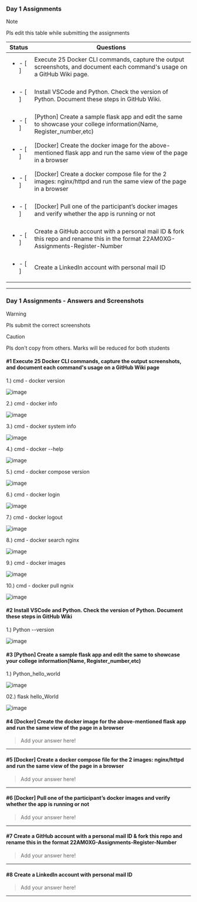 ### Day 1 Assignments

> [!NOTE]
> Pls edit this table while submitting the assignments

| Status         | Questions     | 
|----------------|---------------|
| <ul><li>- [ ] </li></ul> | Execute 25 Docker CLI commands, capture the output screenshots, and document each command's usage on a GitHub Wiki page. |
| <ul><li>- [ ] </li></ul> | Install VSCode and Python. Check the version of Python. Document these steps in GitHub Wiki. |
| <ul><li>- [ ] </li></ul> | [Python] Create a sample flask app and edit the same to showcase your college information(Name, Register_number,etc) |
| <ul><li>- [ ] </li></ul> | [Docker] Create the docker image for the above-mentioned flask app and run the same view of the page in a browser |
| <ul><li>- [ ] </li></ul> | [Docker] Create a docker compose file for the 2 images: nginx/httpd and run the same view of the page in a browser |
| <ul><li>- [ ] </li></ul> | [Docker] Pull one of the participant’s docker images and verify whether the app is running or not  |
| <ul><li>- [ ] </li></ul> | Create a GitHub account with a personal mail ID & fork this repo and rename this in the format 22AM0XG-Assignments-Register-Number  |
| <ul><li>- [ ] </li></ul> | Create a LinkedIn account with personal mail ID  |

***

### Day 1 Assignments - Answers and Screenshots

> [!WARNING]
> Pls submit the correct screenshots

> [!CAUTION]
> Pls don't copy from others. Marks will be reduced for both students

#### #1 Execute 25 Docker CLI commands, capture the output screenshots, and document each command's usage on a GitHub Wiki page

1.) cmd - docker version 

![image](https://github.com/user-attachments/assets/2a7f862b-2305-4935-a781-4e3a6d0cca2d)

2.) cmd - docker info

![image](https://github.com/user-attachments/assets/1c9cb42a-8911-47f3-828f-27ad9e2be3f3)

3.) cmd - docker system info

![image](https://github.com/user-attachments/assets/8bc9db65-4762-4a71-b298-1fe096e9a666)

4.) cmd - docker --help

![image](https://github.com/user-attachments/assets/b1dc097e-0fc9-480c-a879-b949eea735d7)

5.) cmd - docker compose version

![image](https://github.com/user-attachments/assets/d9edb938-d39e-404f-b33d-60beb3fc306c)

6.) cmd - docker login

![image](https://github.com/user-attachments/assets/a7aaa4e2-acc7-4a84-b890-40b6badbd4f4)

7.) cmd - docker logout

![image](https://github.com/user-attachments/assets/c921e221-4045-4f6b-85aa-86a9fd1f9288)

8.) cmd - docker search nginx

![image](https://github.com/user-attachments/assets/47d5ba5b-ff90-4140-808b-021564df6f2d)

9.) cmd - docker images 

![image](https://github.com/user-attachments/assets/e58ec73b-9bc9-4c6c-bdf5-f20a9e28e159)

10.) cmd - docker pull ngnix

![image](https://github.com/user-attachments/assets/d932bc08-efa0-4b7b-af8a-ac2b81f2c326)



#### #2 Install VSCode and Python. Check the version of Python. Document these steps in GitHub Wiki

1.) Python --version


![image](https://github.com/user-attachments/assets/63c17e00-6b3d-48ee-a274-3758d8616a8b)


#### #3 [Python] Create a sample flask app and edit the same to showcase your college information(Name, Register_number,etc)

1.) Python_hello_world

![image](https://github.com/user-attachments/assets/5f60d564-d68d-4e6d-b94a-cc8f834bea6e)

02.) flask hello_World

![image](https://github.com/user-attachments/assets/79b41506-0e52-4b7d-a71e-f75183d59884)



#### #4 [Docker] Create the docker image for the above-mentioned flask app and run the same view of the page in a browser
> Add your answer here!

***

#### #5 [Docker] Create a docker compose file for the 2 images: nginx/httpd and run the same view of the page in a browser
> Add your answer here!

***

#### #6 [Docker] Pull one of the participant’s docker images and verify whether the app is running or not
> Add your answer here!

***

#### #7 Create a GitHub account with a personal mail ID & fork this repo and rename this in the format 22AM0XG-Assignments-Register-Number
> Add your answer here!

***

#### #8 Create a LinkedIn account with personal mail ID
> Add your answer here!

***

